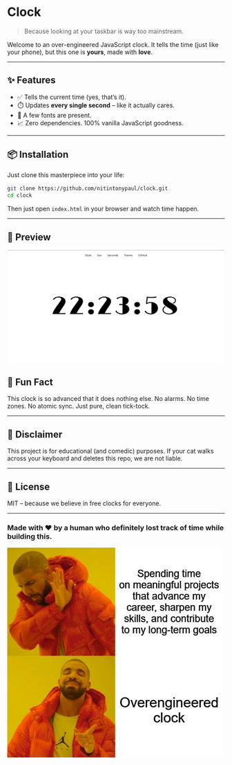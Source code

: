 # Clock

> Because looking at your taskbar is way too mainstream.

Welcome to an over-engineered JavaScript clock. It tells the time (just like your phone), but this one is **yours**, made with **love**.

---

## ✨ Features

- ✅ Tells the current time (yes, that’s it).
- ⏱️ Updates **every single second** – like it actually cares.
- 🎨 A few fonts are present.
- 📈 Zero dependencies. 100% vanilla JavaScript goodness.

---

## 📦 Installation

Just clone this masterpiece into your life:

```bash
git clone https://github.com/nitintonypaul/clock.git
cd clock
```
Then just open `index.html` in your browser and watch time happen.

---

## 👀 Preview

![image-alt](assets/clock-light.png)

## 🧠 Fun Fact

This clock is so advanced that it does nothing else. No alarms. No time zones. No atomic sync.
Just pure, clean tick-tock.

---

## 🧼 Disclaimer

This project is for educational (and comedic) purposes. If your cat walks across your keyboard and deletes this repo, we are not liable.

---

## 📜 License
MIT – because we believe in free clocks for everyone.

---

### Made with ❤️ by a human who definitely lost track of time while building this.

![image-alt](assets/current_state.jpg)

